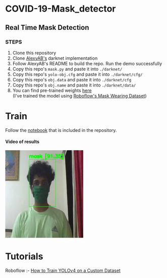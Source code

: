 # COVID-19-Mask_detector
## Real Time Mask Detection
### STEPS
1. Clone this repository
2. Clone [AlexyAB's](https://github.com/AlexeyAB/darknet) darknet implementation
3. Follow AlexyAB's README to build the repo. Run the demo successfully
4. Copy this repo's `mask.py` and paste it into `./darknet/`
5. Copy this repo's `yolo-obj.cfg` and paste it into `./darknet/cfg/`
6. Copy this repo's `obj.data` and paste it into `./darknet/cfg`
7. Copy this repo's `obj.name` and paste it into `./darknet/data/`
8. You can find pre-trained weights [here](https://drive.google.com/drive/folders/14LGXxTuqg3bg6rIVvPTyKWU2vBZT5ZYe?usp=sharing)<br>
(I've trained the model using [Roboflow's Mask Wearing Dataset](https://public.roboflow.ai/object-detection/mask-wearing/1))

# Train
Follow the [notebook](https://github.com/SravanChittupalli/COVID-19-Mask_detector/blob/master/training_yolov4.ipynb) that is included in the repository.

#### Video of results
![Demo Video](https://github.com/SravanChittupalli/COVID-19-Mask_detector/blob/master/Mask_demo.png)

# Tutorials
Roboflow :- [How to Train YOLOv4 on a Custom Dataset](https://blog.roboflow.ai/training-yolov4-on-a-custom-dataset/)
